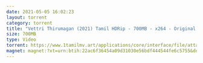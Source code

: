 ```yaml
---
date: 2021-05-05 16:02:23
layout: torrent
category: torrent
title: "Vettri Thirumagan (2021) Tamil HDRip - 700MB - x264 - Original Audio - ESub :"
size: 700MB
type: Video
torrent: https://www.1tamilmv.art/applications/core/interface/file/attachment.php?id=76737
magnet: magnet:?xt=urn:btih:22ac6f36454a09d31030e56bdf444544fe6c5755&dn=www.1TamilMV.art%20-%20Vettri%20Thirumagan%20(2021)%20Tamil%20HDRip%20-%20700MB%20-%20x264%20-%20Original%20Aud%20-%20ESub.mkv&tr=udp%3a%2f%2fp4p.arenabg.com%3a1337%2fannounce&tr=http%3a%2f%2fpow7.com%3a80%2fannounce&tr=udp%3a%2f%2ftracker.tiny-vps.com%3a6969%2fannounce&tr=http%3a%2f%2ftracker2.itzmx.com%3a6961%2fannounce&tr=udp%3a%2f%2f151.80.120.114%3a2710%2fannounce&tr=udp%3a%2f%2f9.rarbg.com%3a2790%2fannounce&tr=udp%3a%2f%2f9.rarbg.to%3a2740%2fannounce&tr=udp%3a%2f%2fopen.stealth.si%3a80%2fannounce&tr=udp%3a%2f%2ftracker.leechers-paradise.org%3a6969%2fannounce&tr=udp%3a%2f%2ftracker.opentrackr.org%3a1337%2fannounce&tr=http%3a%2f%2ft.nyaatracker.com%3a80%2fannounce
---
```

